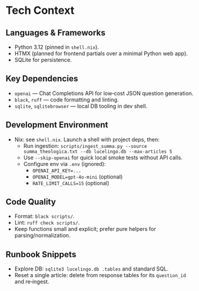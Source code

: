 # Tech Context

## Languages & Frameworks

- Python 3.12 (pinned in `shell.nix`).
- HTMX (planned for frontend partials over a minimal Python web app).
- SQLite for persistence.

## Key Dependencies

- `openai` — Chat Completions API for low‑cost JSON question generation.
- `black`, `ruff` — code formatting and linting.
- `sqlite`, `sqlitebrowser` — local DB tooling in dev shell.

## Development Environment

- Nix: see `shell.nix`. Launch a shell with project deps, then:
  - Run ingestion: `scripts/ingest_summa.py --source summa_theologica.txt --db lucelingo.db --max-articles 5`
  - Use `--skip-openai` for quick local smoke tests without API calls.
  - Configure env via `.env` (ignored):
    - `OPENAI_API_KEY=...`
    - `OPENAI_MODEL=gpt-4o-mini` (optional)
    - `RATE_LIMIT_CALLS=15` (optional)

## Code Quality

- Format: `black scripts/`.
- Lint: `ruff check scripts/`.
- Keep functions small and explicit; prefer pure helpers for parsing/normalization.

## Runbook Snippets

- Explore DB: `sqlite3 lucelingo.db .tables` and standard SQL.
- Reset a single article: delete from response tables for its `question_id` and re‑ingest.

